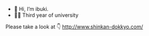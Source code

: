 - 👋 Hi, I’m ibuki.
- 👩‍🎓 Third year of university


Please take a look at 👇
http://www.shinkan-dokkyo.com/
